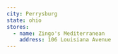 ```yaml
---
city: Perrysburg
state: ohio
stores:
  - name: Zingo's Mediterranean
    address: 106 Louisiana Avenue
---
```

